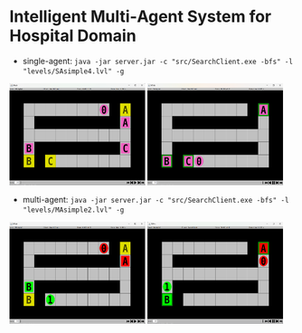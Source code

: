 # Intelligent Multi‑Agent System for Hospital Domain

- single-agent: `java -jar server.jar -c "src/SearchClient.exe -bfs" -l "levels/SAsimple4.lvl" -g`

<p float="left">
<img width='240' height='180' src="image/2023-04-23193522.png">
<img width='240' height='180' src="image/2023-04-23193504.png">
</p>

- multi-agent: `java -jar server.jar -c "src/SearchClient.exe -bfs" -l "levels/MAsimple2.lvl" -g`

<p float="left">
<img width='240' height='180' src="image/2023-04-23193606.png">
<img width='240' height='180' src="image/2023-04-23193555.png">
</p>

